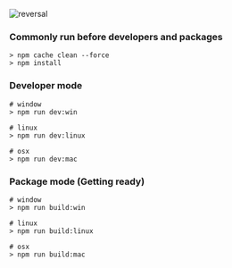 ![reversal](https://capsule-render.vercel.app/api?type=rect&text=EleVue&fontAlign=30&fontSize=50&desc=Easy%20Server%20Management%20Tool&&descAlign=100&descAlignY=50&theme=radical)

### Commonly run before developers and packages
```
> npm cache clean --force
> npm install
```

### Developer mode
```
# window
> npm run dev:win

# linux
> npm run dev:linux

# osx
> npm run dev:mac
```

### Package mode (Getting ready)
```
# window
> npm run build:win

# linux
> npm run build:linux

# osx
> npm run build:mac
```
